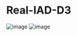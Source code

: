 # Real-IAD-D3
![image](https://github.com/user-attachments/assets/beb40bf9-f5d7-4755-89ac-5270a42562e9)
![image](https://github.com/user-attachments/assets/ea9382ea-aff5-4a89-abce-83ee53e80a1f)

